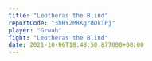 ```yaml
---
title: "Leotheras the Blind"
reportCode: "3hHY2MRKgrdDkTPj"
player: "Grwah"
fight: "Leotheras the Blind"
date: 2021-10-06T18:48:50.877000+00:00
---
```

